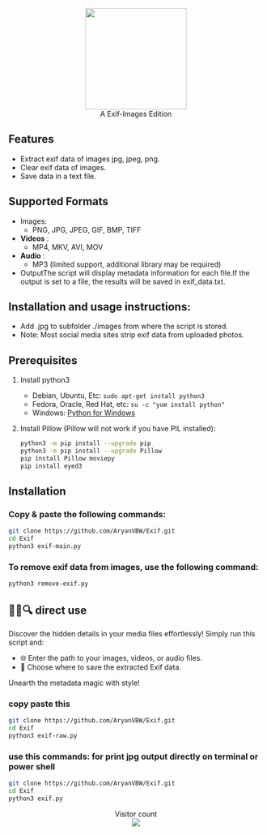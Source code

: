 <p align="center">
<img src="https://github.com/AryanVBW/Exif/releases/download/Exif/ExIF-Logo_BackgroundWhite.png" height="200"><br>
  A Exif-Images Edition
</p>


## Features
- Extract exif data of images jpg, jpeg, png.
- Clear exif data of images.
- Save data in a text file.
## Supported Formats
 - Images:
     - PNG, JPG, JPEG, GIF, BMP, TIFF
 - **Videos** :
     - MP4, MKV, AVI, MOV
 - **Audio** :
     - MP3 (limited support, additional library may be required)
 - OutputThe script will display metadata information for each file.If the output is set to a file, the results will be saved in exif_data.txt.
## Installation and usage instructions:
- Add .jpg to subfolder ./images from where the script is stored. 
- Note: Most social media sites strip exif data from uploaded photos.

## Prerequisites 
1. Install python3
   - Debian, Ubuntu, Etc: `sudo apt-get install python3`
   - Fedora, Oracle, Red Hat, etc: `su -c "yum install python"`
   - Windows: [Python for Windows](https://www.python.org/downloads/windows/)

2. Install Pillow (Pillow will not work if you have PIL installed):
   ```bash 
   python3 -m pip install --upgrade pip
   python3 -m pip install --upgrade Pillow
   pip install Pillow moviepy
   pip install eyed3
   ```

## Installation 

### Copy & paste the following commands:

```bash
git clone https://github.com/AryanVBW/Exif.git
cd Exif
python3 exif-main.py
```

### To remove exif data from images, use the following command:
```bash
python3 remove-exif.py
```
## 📸🎥🔍 direct use 

Discover the hidden details in your media files effortlessly! Simply run this script and:

  - 🌐 Enter the path to your images, videos, or audio files.
  - 💾 Choose where to save the extracted Exif data.

Unearth the metadata magic with style!
### copy paste this 
```bash
git clone https://github.com/AryanVBW/Exif.git
cd Exif
python3 exif-raw.py
```
### use this commands: for print jpg output directly on terminal or power shell 
```bash
git clone https://github.com/AryanVBW/Exif.git
cd Exif
python3 exif.py
```
<p align="center"> 
  Visitor count<br>
  <img src="https://profile-counter.glitch.me/Aryanvbw/count.svg" />
</p>

